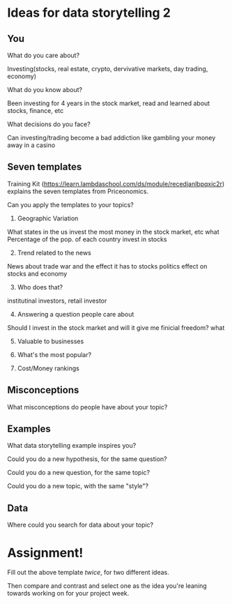 # Ideas for data storytelling 2

## You

What do you care about?

Investing(stocks, real estate, crypto, dervivative markets, day trading, economy)

What do you know about?

Been investing for 4 years in the stock market, read and learned about stocks, finance, etc

What decisions do you face?

Can investing/trading become a bad addiction like gambling your money away  in a casino

## Seven templates

Training Kit (https://learn.lambdaschool.com/ds/module/recedjanlbpqxic2r) explains the seven templates from Priceonomics.

Can you apply the templates to your topics? 

1. Geographic Variation

What states in the us invest the most money in the stock market, etc
what Percentage of the pop. of each country invest in stocks

2. Trend related to the news

News about trade war and the effect it has to stocks
politics effect on stocks and economy

3. Who does that?

institutinal investors, retail investor

4. Answering a question people care about

Should I invest in the stock market and will it give me finicial freedom?
what 

5. Valuable to businesses



6. What's the most popular?

7. Cost/Money rankings


## Misconceptions

What misconceptions do people have about your topic?


## Examples

What data storytelling example inspires you?


Could you do a new hypothesis, for the same question?


Could you do a new question, for the same topic?


Could you do a new topic, with the same "style"?


## Data

Where could you search for data about your topic?


# Assignment!

Fill out the above template *twice*, for two different ideas.

Then compare and contrast and select one as the idea you're leaning towards
working on for your project week.

